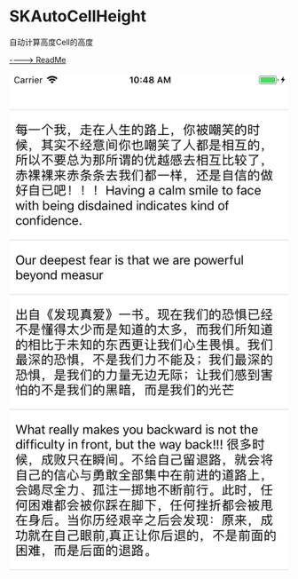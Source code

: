 # SKAutoCellHeight
自动计算高度Cell的高度

[----> ReadMe](https://github.com/AlexanderYeah/SKAutoCellHeight/blob/master/SKAutoCalculateCellHeight/autoCellHeight.md)


![1](https://github.com/AlexanderYeah/SKAutoCellHeight/blob/master/SKAutoCalculateCellHeight/AutoCell.png)
